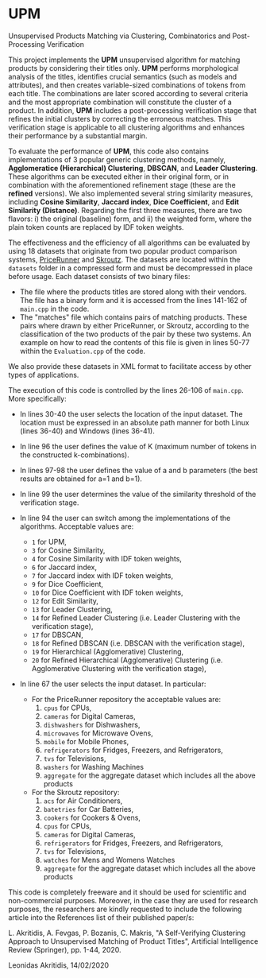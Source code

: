 # UPM
Unsupervised Products Matching via Clustering, Combinatorics and Post-Processing Verification

This project implements the **UPM** unsupervised algorithm for matching products by considering their titles only. **UPM** performs morphological analysis of the titles, identifies crucial semantics (such as models and attributes), and then creates variable-sized combinations of tokens from each title. The combinations are later scored according to several criteria and the most appropriate combination will constitute the cluster of a product. In addition, **UPM** includes a post-processing verification stage that refines the initial clusters by correcting the erroneous matches. This verification stage is applicable to all clustering algorithms and enhances their performance by a substantial margin.

To evaluate the performance of **UPM**, this code also contains implementations of 3 popular generic clustering methods, namely, **Agglomeratice (Hierarchical) Clustering**, **DBSCAN**, and **Leader Clustering**. These algorithms can be executed either in their original form, or in combination with the aforementioned refinement stage (these are the **refined** versions). We also implemented several string similarity measures, including **Cosine Similarity**, **Jaccard index**, **Dice Coefficient**, and **Edit Similarity (Distance)**. Regarding the first three measures, there are two flavors: i) the original (baseline) form, and ii) the weighted form, where the plain token counts are replaced by IDF token weights.

The effectiveness and the efficiency of all algorithms can be evaluated by using 18 datasets that originate from two popular product comparison systems, [PriceRunner](https://www.pricerunner.com/) and [Skroutz](https://www.skroutz.gr/). The datasets are located within the `datasets` folder in a compressed form and must be decompressed in place before usage. Each dataset consists of two binary files:
 * The file where the products titles are stored along with their vendors. The file has a binary form and it is accessed from the lines 141-162 of `main.cpp` in the code.
 * The "matches" file which contains pairs of matching products. These pairs where drawn by either PriceRunner, or Skroutz, according to the classification of the two products of the pair by these two systems. An example on how to read the contents of this file is given in lines 50-77 within the `Evaluation.cpp` of the code.

We also provide these datasets in XML format to facilitate access by other types of applications.

The execution of this code is controlled by the lines 26-106 of `main.cpp`. More specifically:
  * In lines 30-40 the user selects the location of the input dataset. The location must be expressed in an absolute path manner for both Linux (lines 36-40) and Windows (lines 36-41).

  * In line 96 the user defines the value of K (maximum number of tokens in the constructed k-combinations).
  
  * In lines 97-98 the user defines the value of a and b parameters (the best results are obtained for a=1 and b=1).

  * In line 99 the user determines the value of the similarity threshold of the verification stage.

  * In line 94 the user can switch among the implementations of the algorithms. Acceptable values are:
    - `1` for UPM,
    - `3` for Cosine Similarity,
    - `4` for Cosine Similarity with IDF token weights,
    - `6` for Jaccard index,
    - `7` for Jaccard index with IDF token weights,
    - `9` for Dice Coefficient,
    - `10` for Dice Coefficient with IDF token weights,
    - `12` for Edit Similarity,
    - `13` for Leader Clustering,
    - `14` for Refined Leader Clustering (i.e. Leader Clustering with the verification stage),
    - `17` for DBSCAN,
    - `18` for Refined DBSCAN (i.e. DBSCAN with the verification stage),
    - `19` for Hierarchical (Agglomerative) Clustering,
    - `20` for Refined Hierarchical (Agglomerative) Clustering (i.e. Agglomerative Clustering with the verification stage),


  * In line 67 the user selects the input dataset. In particular:
    - For the PriceRunner repository the acceptable values are:
      1. `cpus` for CPUs,
      2. `cameras` for Digital Cameras,
      3. `dishwashers` for Dishwashers,
      4. `microwaves` for Microwave Ovens,
      5. `mobile` for Mobile Phones,
      6. `refrigerators` for Fridges, Freezers, and Refrigerators,
      7. `tvs` for Televisions,
      8. `washers` for Washing Machines
      9. `aggregate` for the aggregate dataset which includes all the above products
    - For the Skroutz repository:
      1. `acs` for Air Conditioners,
      2. `batetries` for Car Batteries,
      3. `cookers` for Cookers & Ovens,
      4. `cpus` for CPUs,
      5. `cameras` for Digital Cameras,
      6. `refrigerators` for Fridges, Freezers, and Refrigerators,
      7. `tvs` for Televisions,
      8. `watches` for Mens and Womens Watches
      9. `aggregate` for the aggregate dataset which includes all the above products


This code is completely freeware and it should be used for scientific and non-commercial purposes. Moreover, in the case they are used for research purposes, the researchers are kindly requested to include the following article into the References list of their published paper/s:

L. Akritidis, A. Fevgas, P. Bozanis, C. Makris, "A Self-Verifying Clustering Approach to Unsupervised Matching of Product Titles", Artificial Intelligence Review (Springer), pp. 1-44, 2020.

Leonidas Akritidis, 14/02/2020

